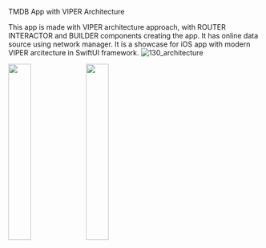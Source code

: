 TMDB App with VIPER Architecture

This app is made with VIPER architecture approach, with ROUTER INTERACTOR and BUILDER components creating the app. It has online data source using network manager. It is a showcase for iOS app with modern VIPER arcitecture in SwiftUI framework.
![130_architecture](https://github.com/user-attachments/assets/092accf2-ab58-43a6-a3f3-643208bb5d06)

<img src="https://github.com/user-attachments/assets/092accf2-ab58-43a6-a3f3-643208bb5d06" width="30%" height="30%">
<img src="https://github.com/user-attachments/assets/7baf96d8-8027-4b89-9a3e-b59e1a9c3e9a" width="30%" height="30%">

